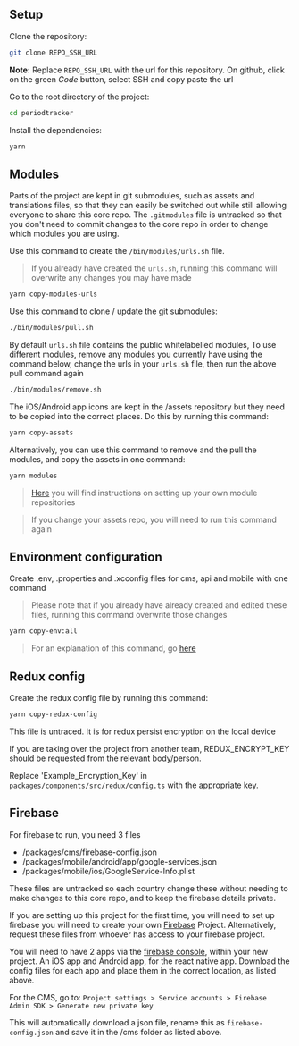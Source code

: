 ## Setup

Clone the repository:

```bash
git clone REPO_SSH_URL
```

<strong>Note:</strong> Replace `REPO_SSH_URL` with the url for this repository. On github, click on the green _Code_ button, select SSH and copy paste the url

Go to the root directory of the project:

```bash
cd periodtracker
```

Install the dependencies:

```bash
yarn
```

## Modules

Parts of the project are kept in git submodules, such as assets and translations files, so that they can easily be switched out while still allowing everyone to share this core repo. The `.gitmodules` file is untracked so that you don't need to commit changes to the core repo in order to change which modules you are using.

Use this command to create the `/bin/modules/urls.sh` file.

> If you already have created the `urls.sh`, running this command will overwrite any changes you may have made

```bash
yarn copy-modules-urls
```

Use this command to clone / update the git submodules:

```bash
./bin/modules/pull.sh
```

By default `urls.sh` file contains the public whitelabelled modules,
To use different modules, remove any modules you currently have using the command below, change the urls in your `urls.sh` file, then run the above pull command again

```bash
./bin/modules/remove.sh
```

The iOS/Android app icons are kept in the /assets repository but they need to be copied into the correct places. Do this by running this command:

```bash
yarn copy-assets
```

Alternatively, you can use this command to remove and the pull the modules, and copy the assets in one command:

```bash
yarn modules
```

> [Here](./modules.md) you will find instructions on setting up your own module repositories

> If you change your assets repo, you will need to run this command again

## Environment configuration

Create .env, .properties and .xcconfig files for cms, api and mobile with one command

> Please note that if you already have already created and edited these files, running this command overwrite those changes

```bash
yarn copy-env:all
```

> For an explanation of this command, go [here](./setup_details.md#copy-env)

## Redux config

Create the redux config file by running this command:

```bash
yarn copy-redux-config
```

This file is untraced. It is for redux persist encryption on the local device

If you are taking over the project from another team, REDUX_ENCRYPT_KEY should be requested from the relevant body/person.

Replace 'Example_Encryption_Key' in `packages/components/src/redux/config.ts` with the appropriate key.

## Firebase

For firebase to run, you need 3 files

- /packages/cms/firebase-config.json
- /packages/mobile/android/app/google-services.json
- /packages/mobile/ios/GoogleService-Info.plist

These files are untracked so each country change these without needing to make changes to this core repo, and to keep the firebase details private.

If you are setting up this project for the first time, you will need to set up firebase you will need to create your own [Firebase](https://console.firebase.google.com/) Project. Alternatively, request these files from whoever has access to your firebase project.

You will need to have 2 apps via the [firebase console](https://console.firebase.google.com/), within your new project. An iOS app and Android app, for the react native app. Download the config files for each app and place them in the correct location, as listed above.

For the CMS, go to:
`Project settings > Service accounts > Firebase Admin SDK > Generate new private key`

This will automatically download a json file, rename this as `firebase-config.json` and save it in the /cms folder as listed above.
